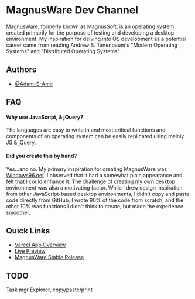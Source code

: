 # MagnusWare Dev Channel

MagnusWare, formerly known as MagnusSoft, is an operating system created primarily for the purpose of testing and developing a desktop environment. My inspiration for delving into OS development as a potential career came from reading Andrew S. Tanenbaum's "Modern Operating Systems" and "Distributed Operating Systems".

## Authors

- [@Adam-S-Amir](https://www.github.com/Adam-S-Amir)

## FAQ

#### Why use JavaScript, & jQuery?

The languages are easy to write in and most critical functions and components of an operating system can be easily replicated using mainly JS & jQuery.

#### Did you create this by hand?

Yes...and no. My primary inspiration for creating MagnusWare was [Windows96.net](https://windows96.net). I observed that it had a somewhat plain appearance and felt that I could enhance it. The challenge of creating my own desktop environment was also a motivating factor. While I drew design inspiration from other JavaScript-based desktop environments, I didn't copy and paste code directly from GitHub; I wrote 90% of the code from scratch, and the other 10% was functions I didn't think to create, but made the experience smoother.

## Quick Links

- [Vercel App Overview](https://vercel.com/adam-s-amirs-projects/magnusware)
- [Live Preview](https://magnusware.vercel.app/index.html)
- [MagnusWare Stable Release](https://adamtrex.azurewebsites.net/index.html)

## TODO

Task mgr
Explorer, copy/paste/print